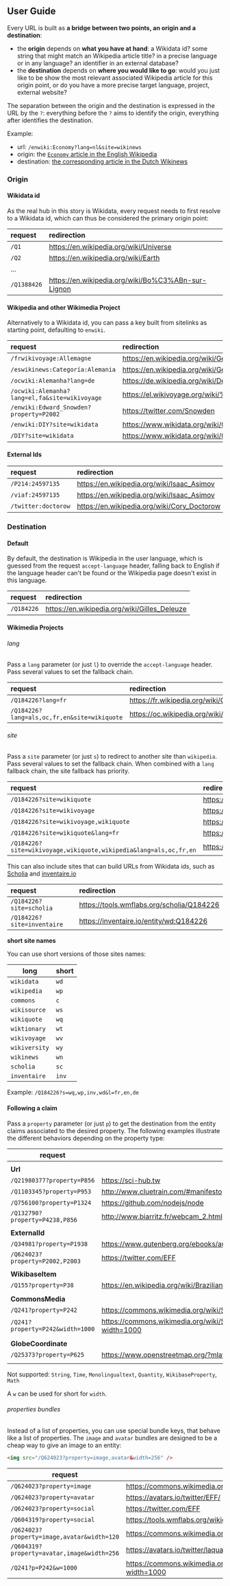 ## User Guide

Every URL is built as **a bridge between two points, an origin and a destination**:
* the **origin** depends on **what you have at hand**: a Wikidata id? some string that might match an Wikipedia article title? in a precise language or in any language? an identifier in an external database?
* the **destination** depends on **where you would like to go**: would you just like to be show the most relevant associated Wikipedia article for this origin point, or do you have a more precise target language, project, external website?

The separation between the origin and the destination is expressed in the URL by the `?`: everything before the `?` aims to identify the origin, everything after identifies the destination.

Example:

* url: `/enwiki:Economy?lang=nl&site=wikinews`
* origin: the [`Economy` article in the English Wikipedia](https://en.wikipedia.org/wiki/Economy)
* destination: [the corresponding article in the Dutch Wikinews](https://nl.wikinews.org/wiki/Categorie:Economie)

### Origin

#### Wikidata id
As the real hub in this story is Wikidata, every request needs to first resolve to a Wikidata id, which can thus be considered the primary origin point:

|  request                                    | redirection                                          |
|:--------------------------------------------|:-----------------------------------------------------|
| `/Q1`                                       | https://en.wikipedia.org/wiki/Universe               |
| `/Q2`                                       | https://en.wikipedia.org/wiki/Earth                  |
| ...                                         |                                                      |
| `/Q1388426`                                 | https://en.wikipedia.org/wiki/Bo%C3%ABn-sur-Lignon   |

#### Wikipedia and other Wikimedia Project

Alternatively to a Wikidata id, you can pass a key built from sitelinks as starting point, defaulting to `enwiki`.

|  request                                         | redirection                                                                             |
|:-------------------------------------------------|:----------------------------------------------------------------------------------------|
| `/frwikivoyage:Allemagne`                        | https://en.wikipedia.org/wiki/Germany                                                   |
| `/eswikinews:Categoría:Alemania`                 | https://en.wikipedia.org/wiki/Germany                                                   |
| `/ocwiki:Alemanha?lang=de`                       | https://de.wikipedia.org/wiki/Deutschland                                               |
| `/ocwiki:Alemanha?lang=el,fa&site=wikivoyage`    | https://el.wikivoyage.org/wiki/%CE%93%CE%B5%CF%81%CE%BC%CE%B1%CE%BD%CE%AF%CE%B1         |
| `/enwiki:Edward_Snowden?property=P2002`          | https://twitter.com/Snowden                                                             |
| `/enwiki:DIY?site=wikidata`                      | https://www.wikidata.org/wiki/Q26384                                                    |
| `/DIY?site=wikidata`                             | https://www.wikidata.org/wiki/Q26384                                                    |

#### External Ids
|  request                                         | redirection                                                                             |
|:-------------------------------------------------|:----------------------------------------------------------------------------------------|
| `/P214:24597135`                                 | https://en.wikipedia.org/wiki/Isaac_Asimov                                              |
| `/viaf:24597135`                                 | https://en.wikipedia.org/wiki/Isaac_Asimov                                              |
| `/twitter:doctorow`                              | https://en.wikipedia.org/wiki/Cory_Doctorow                                             |

### Destination
#### Default
By default, the destination is Wikipedia in the user language, which is guessed from the request `accept-language` header, falling back to English if the language header can't be found or the Wikipedia page doesn't exist in this language.

|  request                                    | redirection                                          |
|:--------------------------------------------|:-----------------------------------------------------|
| `/Q184226`                                  | https://en.wikipedia.org/wiki/Gilles_Deleuze         |

#### Wikimedia Projects
###### lang

Pass a `lang` parameter (or just `l`) to override the `accept-language` header. Pass several values to set the fallback chain.

|  request                                    | redirection                                          |
|:--------------------------------------------|:-----------------------------------------------------|
| `/Q184226?lang=fr`                          | https://fr.wikipedia.org/wiki/Gilles_Deleuze         |
| `/Q184226?lang=als,oc,fr,en&site=wikiquote` | https://oc.wikipedia.org/wiki/Gilles_Deleuze         |

###### site

Pass a `site` parameter (or just `s`) to redirect to another site than `wikipedia`. Pass several values to set the fallback chain. When combined with a `lang` fallback chain, the site fallback has priority.

|  request                                                           | redirection                                          |
|:-------------------------------------------------------------------|:-----------------------------------------------------|
| `/Q184226?site=wikiquote`                                          | https://en.wikiquote.org/wiki/Gilles_Deleuze         |
| `/Q184226?site=wikivoyage`                                         | https://en.wikipedia.org/wiki/Gilles_Deleuze         |
| `/Q184226?site=wikivoyage,wikiquote`                               | https://en.wikiquote.org/wiki/Gilles_Deleuze         |
| `/Q184226?site=wikiquote&lang=fr`                                  | https://fr.wikiquote.org/wiki/Gilles_Deleuze         |
| `/Q184226?site=wikivoyage,wikiquote,wikipedia&lang=als,oc,fr,en`   | https://fr.wikiquote.org/wiki/Gilles_Deleuze         |

This can also include sites that can build URLs from Wikidata ids, such as [Scholia](https://tools.wmflabs.org/scholia) and [inventaire.io](https://inventaire.io)

|  request                                                           | redirection                                          |
|:-------------------------------------------------------------------|:-----------------------------------------------------|
| `/Q184226?site=scholia`                                            | https://tools.wmflabs.org/scholia/Q184226            |
| `/Q184226?site=inventaire`                                         | https://inventaire.io/entity/wd:Q184226              |


**short site names**

You can use short versions of those sites names:

| long            | short            |
|-----------------|:-----------------|
| `wikidata `     | `wd`             |
| `wikipedia`     | `wp`             |
| `commons`       | `c`              |
| `wikisource`    | `ws`             |
| `wikiquote`     | `wq`             |
| `wiktionary`    | `wt`             |
| `wikivoyage`    | `wv`             |
| `wikiversity`   | `wy`             |
| `wikinews`      | `wn`             |
| `scholia`       | `sc`             |
| `inventaire`    | `inv`            |


Example: `/Q184226?s=wq,wp,inv,wd&l=fr,en,de`

#### Following a claim

Pass a `property` parameter (or just `p`) to get the destination from the entity claims associated to the desired property. The following examples illustrate the different behaviors depending on the property type:

|  **request**                                      | **redirection**                                                                                   |
|---------------------------------------------------|---------------------------------------------------------------------------------------------------|
|                                                   |                                                                                                   |
| **Url**                                           |                                                                                                   |
| `/Q21980377?property=P856`                        | https://sci-hub.tw                                                                                |
| `/Q1103345?property=P953`                         | http://www.cluetrain.com/#manifesto                                                               |
| `/Q756100?property=P1324`                         | https://github.com/nodejs/node                                                                    |
| `/Q132790?property=P4238,P856`                    | http://www.biarritz.fr/webcam_2.html                                                              |
|                                                   |                                                                                                   |
| **ExternalId**                                    |                                                                                                   |
| `/Q34981?property=P1938`                          | https://www.gutenberg.org/ebooks/author/35316                                                     |
| `/Q624023?property=P2002,P2003`                   | https://twitter.com/EFF                                                                           |
|                                                   |                                                                                                   |
| **WikibaseItem**                                  |                                                                                                   |
| `/Q155?property=P38`                              | https://en.wikipedia.org/wiki/Brazilian_real                                                      |
|                                                   |                                                                                                   |
| **CommonsMedia**                                  |                                                                                                   |
| `/Q241?property=P242`                             | https://commons.wikimedia.org/wiki/Special:FilePath/Cuba_(orthographic_projection).svg            |
| `/Q241?property=P242&width=1000`                  | https://commons.wikimedia.org/wiki/Special:FilePath/Cuba_(orthographic_projection).svg?width=1000 |
|                                                   |                                                                                                   |
| **GlobeCoordinate**                               |                                                                                                   |
| `/Q25373?property=P625`                           | https://www.openstreetmap.org/?mlat=35.2542&mlon=-24.2585                                         |
|                                                   |                                                                                                   |

Not supported: `String`, `Time`, `Monolingualtext`, `Quantity`, `WikibaseProperty`, `Math`

A `w` can be used for short for `width`.

###### properties bundles

Instead of a list of properties, you can use special bundle keys, that behave like a list of properties.
The `image` and `avatar` bundles are designed to be a cheap way to give an image to an entity:
```html
<img src="/Q624023?property=image,avatar&width=256" />
```

|  **request**                                     | **redirection**                                                                                   |
|--------------------------------------------------|---------------------------------------------------------------------------------------------------|
| `/Q624023?property=image`                        | https://commons.wikimedia.org/wiki/Special:FilePath/EFF_Logo.svg                                  |
| `/Q624023?property=avatar`                       | https://avatars.io/twitter/EFF/                                                                   |
| `/Q624023?property=social`                       | https://twitter.com/EFF                                                                           |
| `/Q604319?property=social`                       | https://tools.wmflabs.org/wikidata-externalid-url/?p=4033&id=LaQuadrature@mamot.fr                |
| `/Q624023?property=image,avatar&width=120`       | https://commons.wikimedia.org/wiki/Special:FilePath/EFF_Logo.svg?width=120                        |
| `/Q604319?property=avatar,image&width=256`       | https://avatars.io/twitter/laquadrature/large                                                     |
| `/Q241?p=P242&w=1000`                            | https://commons.wikimedia.org/wiki/Special:FilePath/Cuba_(orthographic_projection).svg?width=1000 |
